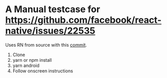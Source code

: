# A Manual testcase for https://github.com/facebook/react-native/issues/22535

Uses RN from source with this [commit](https://github.com/Jyrno42/react-native/commit/9d43f90b79876b36331a27f6cd321277baacbcd4).

1. Clone
2. yarn or npm install
3. yarn android
4. Follow onscreen instructions

